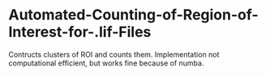 # Automated-Counting-of-Region-of-Interest-for-.lif-Files
Contructs clusters of ROI and counts them. Implementation not computational efficient, but works fine because of numba.
